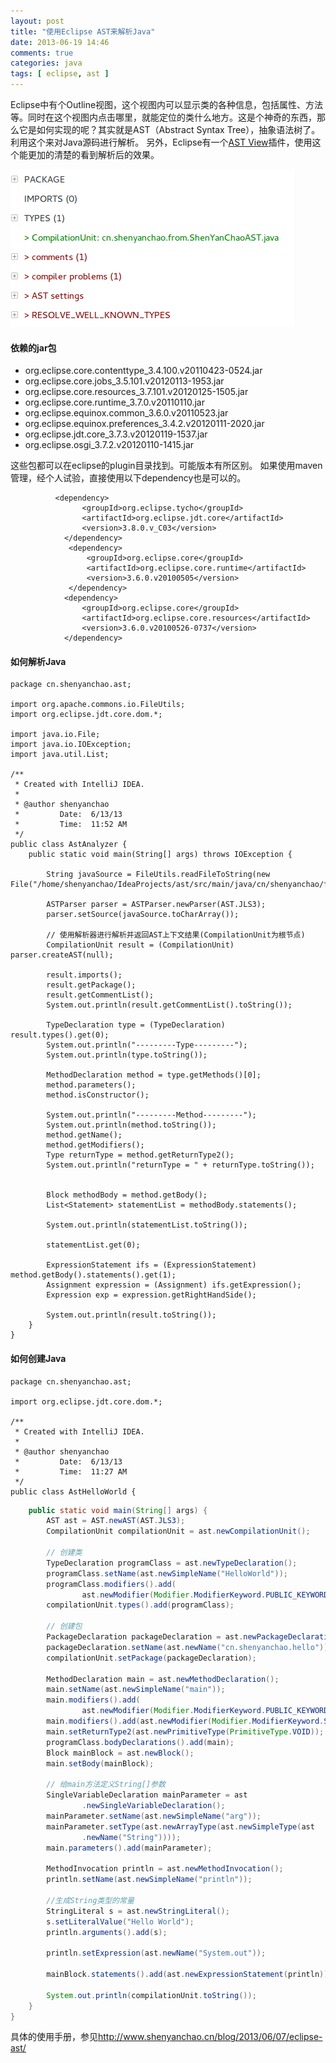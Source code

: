 ```yaml
---
layout: post
title: "使用Eclipse AST来解析Java"
date: 2013-06-19 14:46
comments: true
categories: java
tags: [ eclipse, ast ]
---
```

Eclipse中有个Outline视图，这个视图内可以显示类的各种信息，包括属性、方法等。同时在这个视图内点击哪里，就能定位的类什么地方。这是个神奇的东西，那么它是如何实现的呢？其实就是AST（Abstract Syntax Tree），抽象语法树了。利用这个来对Java源码进行解析。
另外，Eclipse有一个[AST View](http://www.eclipse.org/jdt/ui/astview/)插件，使用这个能更加的清楚的看到解析后的效果。

![Eclipse AST View](/images/blog/eclipse-ast-view.png)

<!--more-->
#### 依赖的jar包

- org.eclipse.core.contenttype_3.4.100.v20110423-0524.jar
- org.eclipse.core.jobs_3.5.101.v20120113-1953.jar
- org.eclipse.core.resources_3.7.101.v20120125-1505.jar
- org.eclipse.core.runtime_3.7.0.v20110110.jar
- org.eclipse.equinox.common_3.6.0.v20110523.jar
- org.eclipse.equinox.preferences_3.4.2.v20120111-2020.jar
- org.eclipse.jdt.core_3.7.3.v20120119-1537.jar
- org.eclipse.osgi_3.7.2.v20120110-1415.jar

这些包都可以在eclipse的plugin目录找到。可能版本有所区别。
如果使用maven管理，经个人试验，直接使用以下dependency也是可以的。

              <dependency>
                    <groupId>org.eclipse.tycho</groupId>
                    <artifactId>org.eclipse.jdt.core</artifactId>
                    <version>3.8.0.v_C03</version>
                </dependency>
                 <dependency>
                     <groupId>org.eclipse.core</groupId>
                     <artifactId>org.eclipse.core.runtime</artifactId>
                     <version>3.6.0.v20100505</version>
                 </dependency>
                <dependency>
                    <groupId>org.eclipse.core</groupId>
                    <artifactId>org.eclipse.core.resources</artifactId>
                    <version>3.6.0.v20100526-0737</version>
                </dependency>

#### 如何解析Java

    package cn.shenyanchao.ast;
    
    import org.apache.commons.io.FileUtils;
    import org.eclipse.jdt.core.dom.*;
    
    import java.io.File;
    import java.io.IOException;
    import java.util.List;
    
    /**
     * Created with IntelliJ IDEA.
     *
     * @author shenyanchao
     *         Date:  6/13/13
     *         Time:  11:52 AM
     */
    public class AstAnalyzer {
        public static void main(String[] args) throws IOException {
    
            String javaSource = FileUtils.readFileToString(new File("/home/shenyanchao/IdeaProjects/ast/src/main/java/cn/shenyanchao/from/ShenYanChaoAST.java"));
    
            ASTParser parser = ASTParser.newParser(AST.JLS3);
            parser.setSource(javaSource.toCharArray());
    
            // 使用解析器进行解析并返回AST上下文结果(CompilationUnit为根节点)
            CompilationUnit result = (CompilationUnit) parser.createAST(null);
    
            result.imports();
            result.getPackage();
            result.getCommentList();
            System.out.println(result.getCommentList().toString());
    
            TypeDeclaration type = (TypeDeclaration) result.types().get(0);
            System.out.println("---------Type---------");
            System.out.println(type.toString());
    
            MethodDeclaration method = type.getMethods()[0];
            method.parameters();
            method.isConstructor();
    
            System.out.println("---------Method---------");
            System.out.println(method.toString());
            method.getName();
            method.getModifiers();
            Type returnType = method.getReturnType2();
            System.out.println("returnType = " + returnType.toString());


            Block methodBody = method.getBody();
            List<Statement> statementList = methodBody.statements();
    
            System.out.println(statementList.toString());
    
            statementList.get(0);
    
            ExpressionStatement ifs = (ExpressionStatement) method.getBody().statements().get(1);
            Assignment expression = (Assignment) ifs.getExpression();
            Expression exp = expression.getRightHandSide();
    
            System.out.println(result.toString());
        }
    }

#### 如何创建Java

    package cn.shenyanchao.ast;
    
    import org.eclipse.jdt.core.dom.*;
    
    /**
     * Created with IntelliJ IDEA.
     *
     * @author shenyanchao
     *         Date:  6/13/13
     *         Time:  11:27 AM
     */
    public class AstHelloWorld {


```java
    public static void main(String[] args) {
        AST ast = AST.newAST(AST.JLS3);
        CompilationUnit compilationUnit = ast.newCompilationUnit();

        // 创建类
        TypeDeclaration programClass = ast.newTypeDeclaration();
        programClass.setName(ast.newSimpleName("HelloWorld"));
        programClass.modifiers().add(
                ast.newModifier(Modifier.ModifierKeyword.PUBLIC_KEYWORD));
        compilationUnit.types().add(programClass);

        // 创建包
        PackageDeclaration packageDeclaration = ast.newPackageDeclaration();
        packageDeclaration.setName(ast.newName("cn.shenyanchao.hello"));
        compilationUnit.setPackage(packageDeclaration);

        MethodDeclaration main = ast.newMethodDeclaration();
        main.setName(ast.newSimpleName("main"));
        main.modifiers().add(
                ast.newModifier(Modifier.ModifierKeyword.PUBLIC_KEYWORD));
        main.modifiers().add(ast.newModifier(Modifier.ModifierKeyword.STATIC_KEYWORD));
        main.setReturnType2(ast.newPrimitiveType(PrimitiveType.VOID));
        programClass.bodyDeclarations().add(main);
        Block mainBlock = ast.newBlock();
        main.setBody(mainBlock);

        // 给main方法定义String[]参数
        SingleVariableDeclaration mainParameter = ast
                .newSingleVariableDeclaration();
        mainParameter.setName(ast.newSimpleName("arg"));
        mainParameter.setType(ast.newArrayType(ast.newSimpleType(ast
                .newName("String"))));
        main.parameters().add(mainParameter);

        MethodInvocation println = ast.newMethodInvocation();
        println.setName(ast.newSimpleName("println"));

        //生成String类型的常量
        StringLiteral s = ast.newStringLiteral();
        s.setLiteralValue("Hello World");
        println.arguments().add(s);

        println.setExpression(ast.newName("System.out"));

        mainBlock.statements().add(ast.newExpressionStatement(println));

        System.out.println(compilationUnit.toString());
    }
}
```

具体的使用手册，参见<http://www.shenyanchao.cn/blog/2013/06/07/eclipse-ast/>

